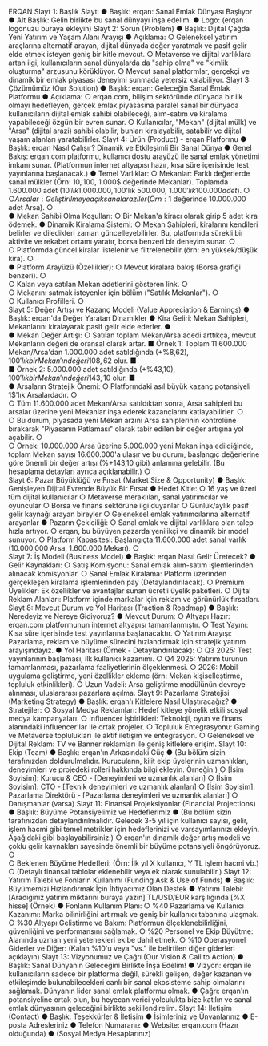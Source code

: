 ERQAN 
Slayt 1: Başlık Slaytı 
● Başlık: erqan: Sanal Emlak Dünyası Başlıyor 
● Alt Başlık: Gelin birlikte bu sanal dünyayı inşa edelim. 
● Logo: (erqan logonuzu buraya ekleyin) 
Slayt 2: Sorun (Problem) 
● Başlık: Dijital Çağda Yeni Yatırım ve Yaşam Alanı Arayışı 
● Açıklama: 
○ Geleneksel yatırım araçlarına alternatif arayan, dijital dünyada değer 
yaratmak ve pasif gelir elde etmek isteyen geniş bir kitle mevcut. 
○ Metaverse ve dijital varlıklara artan ilgi, kullanıcıların sanal dünyalarda da 
"sahip olma" ve "kimlik oluşturma" arzusunu körüklüyor. 
○ Mevcut sanal platformlar, gerçekçi ve dinamik bir emlak piyasası deneyimi 
sunmada yetersiz kalabiliyor. 
Slayt 3: Çözümümüz (Our Solution) 
● Başlık: erqan: Geleceğin Sanal Emlak Platformu 
● Açıklama: 
○ erqan.com, bilişim sektöründe dünyada bir ilk olmayı hedefleyen, gerçek 
emlak piyasasına paralel sanal bir dünyada kullanıcıların dijital emlak 
sahibi olabileceği, alım-satım ve kiralama yapabileceği özgün bir evren 
sunar. 
○ Kullanıcılar, "Mekan" (dijital mülk) ve "Arsa" (dijital arazi) sahibi olabilir, 
bunları kiralayabilir, satabilir ve dijital yaşam alanları yaratabilirler. 
Slayt 4: Ürün (Product) - erqan Platformu 
● Başlık: erqan Nasıl Çalışır? Dinamik ve Etkileşimli Bir Sanal Dünya 
● Genel Bakış: erqan.com platformu, kullanıcı dostu arayüzü ile sanal emlak 
yönetimi imkanı sunar. (Platformun internet altyapısı hazır, kısa süre içerisinde 
test yayınlarına başlanacak.) 
● Temel Varlıklar: 
○ Mekanlar: Farklı değerlerde sanal mülkler (Örn: 10$, 100$, 1.000$ 
değerinde Mekanlar). Toplamda 1.600.000 adet (10$'lık 1.000.000, 
100$'lık 500.000, 1.000$'lık 100.000 adet). 
○  
○ Arsalar: Geliştirilmeye açık sanal araziler (Örn: 1$ değerinde 10.000.000 
adet Arsa). 
○  
● Mekan Sahibi Olma Koşulları: 
○ Bir Mekan'a kiracı olarak girip 5 adet kira ödemek. 
● Dinamik Kiralama Sistemi: 
○ Mekan Sahipleri, kiralarını kendileri belirler ve diledikleri zaman 
güncelleyebilirler. Bu, platformda sürekli bir aktivite ve rekabet ortamı 
yaratır, borsa benzeri bir deneyim sunar. 
○  
○ Platformda güncel kiralar listelenir ve filtrelenebilir (örn: en yüksek/düşük 
kira). 
○  
● Platform Arayüzü (Özellikler): 
○ Mevcut kiralara bakış (Borsa grafiği benzeri). 
○  
○ Kalan veya satılan Mekan adetlerini gösteren link. 
○  
○ Mekanını satmak isteyenler için bölüm ("Satılık Mekanlar"). 
○  
○ Kullanıcı Profilleri. 
○  
Slayt 5: Değer Artışı ve Kazanç Modeli (Value Appreciation & Earnings) 
● Başlık: erqan'da Değer Yaratan Dinamikler 
● Kira Geliri: Mekan Sahipleri, Mekanlarını kiralayarak pasif gelir elde ederler. 
●  
● Mekan Değer Artışı: 
○ Satılan toplam Mekan/Arsa adedi arttıkça, mevcut Mekanların değeri de 
oransal olarak artar. 
■ Örnek 1: Toplam 11.600.000 Mekan/Arsa'dan 1.000.000 adet 
satıldığında (+%8,62), 100$'lık bir Mekan'ın değeri 108,62$ olur. 
■  
■ Örnek 2: 5.000.000 adet satıldığında (+%43,10), 100$'lık bir 
Mekan'ın değeri 143,10$ olur. 
■  
● Arsaların Stratejik Önemi: 
○ Platformdaki asıl büyük kazanç potansiyeli 1$'lık Arsalardadır. 
○  
○ Tüm 11.600.000 adet Mekan/Arsa satıldıktan sonra, Arsa sahipleri bu 
arsalar üzerine yeni Mekanlar inşa ederek kazançlarını katlayabilirler. 
○  
○ Bu durum, piyasada yeni Mekan arzını Arsa sahiplerinin kontrolüne 
bırakarak "Piyasanın Patlaması" olarak tabir edilen bir değer artışına yol 
açabilir. 
○  
○ Örnek: 10.000.000 Arsa üzerine 5.000.000 yeni Mekan inşa edildiğinde, 
toplam Mekan sayısı 16.600.000'a ulaşır ve bu durum, başlangıç 
değerlerine göre önemli bir değer artışı (%+143,10 gibi) anlamına 
gelebilir. (Bu hesaplama detayları ayrıca açıklanabilir.) 
○  
Slayt 6: Pazar Büyüklüğü ve Fırsat (Market Size & Opportunity) 
● Başlık: Genişleyen Dijital Evrende Büyük Bir Fırsat 
● Hedef Kitle: 
○ 16 yaş ve üzeri tüm dijital kullanıcılar 
○ Metaverse meraklıları, sanal yatırımcılar ve oyuncular 
○ Borsa ve finans sektörüne ilgi duyanlar 
○ Günlük/aylık pasif gelir kaynağı arayan bireyler 
○ Geleneksel emlak yatırımcılarına alternatif arayanlar 
● Pazarın Çekiciliği: 
○ Sanal emlak ve dijital varlıklara olan talep hızla artıyor. 
○ erqan, bu büyüyen pazarda yenilikçi ve dinamik bir model sunuyor. 
○ Platform Kapasitesi: Başlangıçta 11.600.000 adet sanal varlık 
(10.000.000 Arsa, 1.600.000 Mekan). 
○  
Slayt 7: İş Modeli (Business Model) 
● Başlık: erqan Nasıl Gelir Üretecek? 
● Gelir Kaynakları: 
○ Satış Komisyonu: Sanal emlak alım-satım işlemlerinden alınacak 
komisyonlar. 
○ Sanal Emlak Kiralama: Platform üzerinden gerçekleşen kiralama 
işlemlerinden pay (Detaylandırılacak). 
○ Premium Üyelikler: Ek özellikler ve avantajlar sunan ücretli üyelik 
paketleri. 
○ Dijital Reklam Alanları: Platform içinde markalar için reklam ve görünürlük 
fırsatları. 
Slayt 8: Mevcut Durum ve Yol Haritası (Traction & Roadmap) 
● Başlık: Neredeyiz ve Nereye Gidiyoruz? 
● Mevcut Durum: 
○ Altyapı Hazır: erqan.com platformunun internet altyapısı tamamlanmıştır. 
○ Test Yayını: Kısa süre içerisinde test yayınlarına başlanacaktır. 
○ Yatırım Arayışı: Pazarlama, reklam ve büyüme sürecini hızlandırmak için 
stratejik yatırım arayışındayız. 
● Yol Haritası (Örnek - Detaylandırılacak): 
○ Q3 2025: Test yayınlarının başlaması, ilk kullanıcı kazanımı. 
○ Q4 2025: Yatırım turunun tamamlanması, pazarlama faaliyetlerinin 
ölçeklenmesi. 
○ 2026: Mobil uygulama geliştirme, yeni özellikler ekleme (örn: Mekan 
kişiselleştirme, topluluk etkinlikleri). 
○ Uzun Vadeli: Arsa geliştirme modülünün devreye alınması, uluslararası 
pazarlara açılma. 
Slayt 9: Pazarlama Stratejisi (Marketing Strategy) 
● Başlık: erqan'ı Kitlelere Nasıl Ulaştıracağız? 
● Stratejiler: 
○ Sosyal Medya Reklamları: Hedef kitleye yönelik etkili sosyal medya 
kampanyaları. 
○ Influencer İşbirlikleri: Teknoloji, oyun ve finans alanındaki influencer'lar ile 
ortak projeler. 
○ Topluluk Entegrasyonu: Gaming ve Metaverse toplulukları ile aktif iletişim 
ve entegrasyon. 
○ Geleneksel ve Dijital Reklam: TV ve Banner reklamları ile geniş kitlelere 
erişim. 
Slayt 10: Ekip (Team) 
● Başlık: erqan'ın Arkasındaki Güç 
● (Bu bölüm sizin tarafınızdan doldurulmalıdır. Kurucuların, kilit ekip üyelerinin 
uzmanlıkları, deneyimleri ve projedeki rolleri hakkında bilgi ekleyin. Örneğin:) 
○ [İsim Soyisim]: Kurucu & CEO - [Deneyimleri ve uzmanlık alanları] 
○ [İsim Soyisim]: CTO - [Teknik deneyimleri ve uzmanlık alanları] 
○ [İsim Soyisim]: Pazarlama Direktörü - [Pazarlama deneyimleri ve uzmanlık 
alanları] 
○ Danışmanlar (varsa) 
Slayt 11: Finansal Projeksiyonlar (Financial Projections) 
● Başlık: Büyüme Potansiyelimiz ve Hedeflerimiz 
● (Bu bölüm sizin tarafınızdan detaylandırılmalıdır. Gelecek 3-5 yıl için kullanıcı 
sayısı, gelir, işlem hacmi gibi temel metrikler için hedeflerinizi ve varsayımlarınızı 
ekleyin. Aşağıdaki gibi başlayabilirsiniz:) 
○ erqan'ın dinamik değer artış modeli ve çoklu gelir kaynakları sayesinde 
önemli bir büyüme potansiyeli öngörüyoruz. 
○  
○ Beklenen Büyüme Hedefleri: (Örn: İlk yıl X kullanıcı, Y TL işlem hacmi vb.) 
○ (Detaylı finansal tablolar eklenebilir veya ek olarak sunulabilir.) 
Slayt 12: Yatırım Talebi ve Fonların Kullanımı (Funding Ask & Use of Funds) 
● Başlık: Büyümemizi Hızlandırmak İçin İhtiyacımız Olan Destek 
● Yatırım Talebi: [Aradığınız yatırım miktarını buraya yazın] TL/USD/EUR 
karşılığında [%X hisse] (Örnek) 
● Fonların Kullanım Planı: 
○ %40 Pazarlama ve Kullanıcı Kazanımı: Marka bilinirliğini artırmak ve geniş 
bir kullanıcı tabanına ulaşmak. 
○ %30 Altyapı Geliştirme ve Bakım: Platformun ölçeklenebilirliğini, 
güvenliğini ve performansını sağlamak. 
○ %20 Personel ve Ekip Büyütme: Alanında uzman yeni yetenekleri ekibe 
dahil etmek. 
○ %10 Operasyonel Giderler ve Diğer: (Kalan %10'u veya "vs." ile belirtilen 
diğer giderleri açıklayın) 
Slayt 13: Vizyonumuz ve Çağrı (Our Vision & Call to Action) 
● Başlık: Sanal Dünyanın Geleceğini Birlikte İnşa Edelim! 
● Vizyon: erqan ile kullanıcıların sadece bir platforma değil, sürekli gelişen, değer 
kazanan ve etkileşimde bulunabilecekleri canlı bir sanal ekosisteme sahip 
olmalarını sağlamak. Dünyanın lider sanal emlak platformu olmak. 
● Çağrı: erqan'ın potansiyeline ortak olun, bu heyecan verici yolculukta bize katılın 
ve sanal emlak dünyasının geleceğini birlikte şekillendirelim. 
Slayt 14: İletişim (Contact) 
● Başlık: Teşekkürler & İletişim 
● İsimleriniz ve Ünvanlarınız 
● E-posta Adresleriniz 
● Telefon Numaranız 
● Website: erqan.com (Hazır olduğunda) 
● (Sosyal Medya Hesaplarınız) 